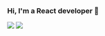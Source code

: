 ### Hi, I'm a React developer 👋

<a href='mailto:lovemagicalflower@gmail.com'><img src='https://img.shields.io/badge/Gmail-D14836?style=for-the-badge&logo=gmail&logoColor=white' target='_blank'></a>
<a href='https://api.whatsapp.com/send?phone=5511991464391'><img src='https://img.shields.io/badge/WhatsApp-25D366?style=for-the-badge&logo=whatsapp&logoColor=white' target='_blank'></a>

<!--
**florescente/florescente** is a ✨ _special_ ✨ repository because its `README.md` (this file) appears on your GitHub profile.

Here are some ideas to get you started:

- 🔭 I’m currently working on ...
- 🌱 I’m currently learning ...
- 👯 I’m looking to collaborate on ...
- 🤔 I’m looking for help with ...
- 💬 Ask me about ...
- 📫 How to reach me: ...
- 😄 Pronouns: ...
- ⚡ Fun fact: ...
-->
